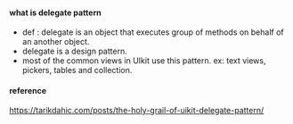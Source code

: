 

#### what is delegate pattern
- def : delegate is an object that executes group of methods on behalf of an another object. 
- delegate is a design pattern. 
- most of the common views in UIkit use this pattern. ex: text views, pickers, tables and collection. 





#### reference 

https://tarikdahic.com/posts/the-holy-grail-of-uikit-delegate-pattern/ 


